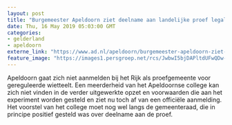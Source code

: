 ```yaml
---
layout: post
title: "Burgemeester Apeldoorn ziet deelname aan landelijke proef legale wiet niet zitten"
date: Thu, 16 May 2019 05:03:00 GMT
categories: 
- gelderland 
- apeldoorn 
externe_link: "https://www.ad.nl/apeldoorn/burgemeester-apeldoorn-ziet-deelname-aan-landelijke-proef-legale-wiet-niet-zitten~aa9628cf/"
feature_image: "https://images1.persgroep.net/rcs/JwbwI5bjDAPltdUFwQDw-I94sSA/diocontent/146106973/_fitwidth/400/?appId=21791a8992982cd8da851550a453bd7f&quality=0.7"
---
```


Apeldoorn gaat zich niet aanmelden bij het Rijk als proefgemeente voor gereguleerde wietteelt. Een meerderheid van het Apeldoornse college kan zich niet vinden in de verder uitgewerkte opzet en voorwaarden die aan het experiment worden gesteld en ziet nu toch af van een officiële aanmelding. Het voorstel van het college moet nog wel langs de gemeenteraad, die in principe positief gesteld was over deelname aan de proef.
